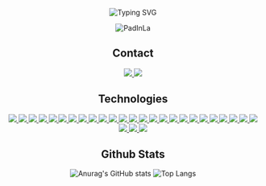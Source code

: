 <div align="center">
    
![Typing SVG](https://readme-typing-svg.demolab.com?font=Fira+Code&weight=450&size=22&duration=2000&center=true&vCenter=true&multiline=true&repeat=false&width=435&height=80&lines=PadInLA;Full-Stack+Web+Developer)

<img src="https://komarev.com/ghpvc/?username=PadInLa" alt="PadInLa" />

<h2> Contact </h2>
<a href="https://www.linkedin.com/in/padinla/" target="_blank">
  <img src="https://img.shields.io/badge/linkedin-%230077B5.svg?&style=for-the-badge&logo=linkedin&logoColor=white">
</a>
<a href="https://gist.github.com/PadInLa/97c7a3be94ca3baafc3631bb126e7ba2">
  <img src="https://img.shields.io/badge/gmail-%23D14836.svg?&style=for-the-badge&logo=gmail&logoColor=white"> 
</a>

<h2> Technologies </h2>

<a href="#" target="_blank">
  <img src="https://img.shields.io/badge/python%20-%2314354C.svg?&style=for-the-badge&logo=python&logoColor=white">
</a>
<a href="#" target="_blank">
  <img src="https://img.shields.io/badge/html5%20-%23E34F26.svg?&style=for-the-badge&logo=html5&logoColor=white">
</a>
<a href="#" target="_blank">
  <img src="https://img.shields.io/badge/css3%20-%231572B6.svg?&style=for-the-badge&logo=css3&logoColor=white"">
</a>
<a href="#" target="_blank">
  <img src="https://img.shields.io/badge/Django-092E20?style=for-the-badge&logo=django&logoColor=white"">
</a>
<a href="#" target="_blank">
  <img src="https://img.shields.io/badge/TypeScript-007ACC?style=for-the-badge&logo=typescript&logoColor=white"">
</a>
<a href="#" target="_blank">
  <img src="https://img.shields.io/badge/Redux-593D88?style=for-the-badge&logo=redux&logoColor=white"">
</a>
<a href="#" target="_blank">
  <img src="https://img.shields.io/badge/Sass-CC6699?style=for-the-badge&logo=sass&logoColor=white"">
</a>
<a href="#" target="_blank">
  <img src="https://img.shields.io/badge/Bootstrap-563D7C?style=for-the-badge&logo=bootstrap&logoColor=white"">
</a>
<a href="#" target="_blank">
  <img src="https://img.shields.io/badge/javascript%20-%23323330.svg?&style=for-the-badge&logo=javascript&logoColor=%23F7DF1E">
</a>
<a href="#" target="_blank">
  <img src="https://img.shields.io/badge/MongoDB-4EA94B?style=for-the-badge&logo=mongodb&logoColor=white">
</a>
<a href="#" target="_blank">
  <img src="https://img.shields.io/badge/C%23-239120?style=for-the-badge&logo=c-sharp&logoColor=white">
</a>
<a href="#" target="_blank">
  <img src="https://img.shields.io/badge/Amazon_AWS-232F3E?style=for-the-badge&logo=amazon-aws&logoColor=white">
</a>
<a href="#" target="_blank">
  <img src="https://img.shields.io/badge/React-20232A?style=for-the-badge&logo=react&logoColor=61DAFB">
</a>
<a href="#" target="_blank">
  <img src="https://img.shields.io/badge/Jest-323330?style=for-the-badge&logo=Jest&logoColor=white">
</a>
<a href="#" target="_blank">
  <img src="https://img.shields.io/badge/pytest%20-%2314354C.svg?&style=for-the-badge&logo=pytest&logoColor=white">
</a>
<a href="#" target="_blank">
  <img src="https://img.shields.io/badge/redis-%23DD0031.svg?&style=for-the-badge&logo=redis&logoColor=white">
</a>
<a href="#" target="_blank">
  <img src="https://img.shields.io/badge/Material--UI-0081CB?style=for-the-badge&logo=material-ui&logoColor=white">
</a>
<a href="#" target="_blank">
  <img src="https://img.shields.io/badge/Chakra--UI-0081CB?style=for-the-badge&logo=Chakra-ui&logoColor=white">
</a>
<a href="#" target="_blank">
  <img src="https://img.shields.io/badge/React_Router-CA4245?style=for-the-badge&logo=react-router&logoColor=white">
</a>
<a href="#" target="_blank">
  <img src="https://img.shields.io/badge/PostgreSQL-316192?style=for-the-badge&logo=postgresql&logoColor=white">
</a>
<a href="#" target="_blank">
  <img src="https://img.shields.io/badge/SQLite-07405E?style=for-the-badge&logo=sqlite&logoColor=white">
</a>
<a href="#" target="_blank">
  <img src="https://img.shields.io/badge/Unity-100000?style=for-the-badge&logo=unity&logoColor=white">
</a>
<a href="#" target="_blank">
  <img src="https://img.shields.io/badge/Amazon_AWS-FF9900?style=for-the-badge&logo=amazonaws&logoColor=white">
</a>
<a href="#" target="_blank">
  <img src="https://img.shields.io/badge/microsoft%20azure-0089D6?style=for-the-badge&logo=microsoft-azure&logoColor=white">
</a>
<a href="#" target="_blank">
  <img src="https://img.shields.io/badge/Vercel-000000?style=for-the-badge&logo=vercel&logoColor=white">
</a>
<a href="#" target="_blank">
  <img src="https://img.shields.io/badge/Arduino-00979D?style=for-the-badge&logo=Arduino&logoColor=white">
</a>
<a href="#" target="_blank">
  <img src="https://img.shields.io/badge/GIT-E44C30?style=for-the-badge&logo=git&logoColor=white">
</a>
<a href="#" target="_blank">
  <img src="https://img.shields.io/badge/powershell-5391FE?style=for-the-badge&logo=powershell&logoColor=white">
</a>

<h2> Github Stats </h2>

![Anurag's GitHub stats](https://github-readme-stats.vercel.app/api?username=PadInLa&show_icons=true&theme=transparent)
![Top Langs](https://github-readme-stats.vercel.app/api/top-langs/?username=PadInLa&layout=compact&theme=transparent)

</div>
